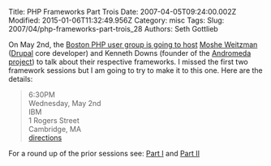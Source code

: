 Title: PHP Frameworks Part Trois
Date: 2007-04-05T09:24:00.002Z
Modified: 2015-01-06T11:32:49.956Z
Category: misc
Tags: 
Slug: 2007/04/php-frameworks-part-trois_28
Authors: Seth Gottlieb

On May 2nd, the [Boston PHP user group is going to host](http://www.bostonphp.org/content/view/69/2/) [Moshe Weitzman](http://www.tejasa.com/) ([Drupal](http://drupal.org) core developer) and Kenneth Downs (founder of the [Andromeda project](http://www.andromeda-project.org/)) to talk about their respective frameworks.  I missed the first two framework sessions but I am going to try to make it to this one.  Here are the details:  
>    
> 6:30PM  
> Wednesday, May 2nd  
> IBM  
> 1 Rogers Street  
> Cambridge, MA  
> [directions](http://www.bostonphp.org/component/option,com_gigcal/task,details/gigcal_gigs_id,27/)  
>   
  
For a round up of the prior sessions see: [Part I](http://www.bostonphp.org/component/option,com_gigcal/task,details/gigcal_gigs_id,20/Itemid,42/) and [Part II](http://www.bostonphp.org/content/view/74/9/)
